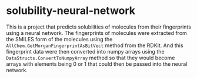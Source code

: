 # solubility-neural-network

This is a project that predicts solubilities of molecules from their fingerprints using a neural network. The fingerprints of molecules were extracted from the SMILES form of the molecules using the `AllChem.GetMorganFingerprintAsBitVect` method from the RDKit. And this fingerprint data were then converted into numpy arrays using the `DataStructs.ConvertToNumpyArray` method so that they would become arrays with elements being 0 or 1 that could then be passed into the neural network.
